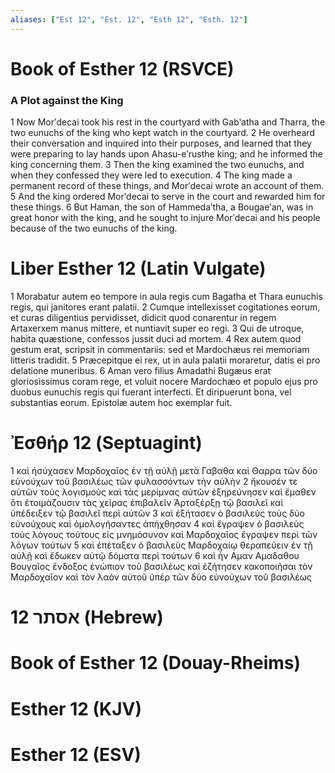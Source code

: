 ```yaml
---
aliases: ["Est 12", "Est. 12", "Esth 12", "Esth. 12"]
---
```



# Book of Esther 12 (RSVCE)

### A Plot against the King
1 Now Morʹdecai took his rest in the courtyard with Gabʹatha and Tharra, the two eunuchs of the king who kept watch in the courtyard.
2 He overheard their conversation and inquired into their purposes, and learned that they were preparing to lay hands upon Ahasu-eʹrusthe king; and he informed the king concerning them.
3 Then the king examined the two eunuchs, and when they confessed they were led to execution.
4 The king made a permanent record of these things, and Morʹdecai wrote an account of them.
5 And the king ordered Morʹdecai to serve in the court and rewarded him for these things.
6 But Haman, the son of Hammedaʹtha, a Bougaeʹan, was in great honor with the king, and he sought to injure Morʹdecai and his people because of the two eunuchs of the king.


# Liber Esther 12 (Latin Vulgate)

1 Morabatur autem eo tempore in aula regis cum Bagatha et Thara eunuchis regis, qui janitores erant palatii.
2 Cumque intellexisset cogitationes eorum, et curas diligentius pervidisset, didicit quod conarentur in regem Artaxerxem manus mittere, et nuntiavit super eo regi.
3 Qui de utroque, habita quæstione, confessos jussit duci ad mortem.
4 Rex autem quod gestum erat, scripsit in commentariis: sed et Mardochæus rei memoriam litteris tradidit.
5 Præcepitque ei rex, ut in aula palatii moraretur, datis ei pro delatione muneribus.
6 Aman vero filius Amadathi Bugæus erat gloriosissimus coram rege, et voluit nocere Mardochæo et populo ejus pro duobus eunuchis regis qui fuerant interfecti. Et diripuerunt bona, vel substantias eorum. Epistolæ autem hoc exemplar fuit.


# Ἐσθήρ 12 (Septuagint)

1 καὶ ἡσύχασεν Μαρδοχαῖος ἐν τῇ αὐλῇ μετὰ Γαβαθα καὶ Θαρρα τῶν δύο εὐνούχων τοῦ βασιλέως τῶν φυλασσόντων τὴν αὐλὴν
2 ἤκουσέν τε αὐτῶν τοὺς λογισμοὺς καὶ τὰς μερίμνας αὐτῶν ἐξηρεύνησεν καὶ ἔμαθεν ὅτι ἑτοιμάζουσιν τὰς χεῖρας ἐπιβαλεῖν Ἀρταξέρξῃ τῷ βασιλεῖ καὶ ὑπέδειξεν τῷ βασιλεῖ περὶ αὐτῶν
3 καὶ ἐξήτασεν ὁ βασιλεὺς τοὺς δύο εὐνούχους καὶ ὁμολογήσαντες ἀπήχθησαν
4 καὶ ἔγραψεν ὁ βασιλεὺς τοὺς λόγους τούτους εἰς μνημόσυνον καὶ Μαρδοχαῖος ἔγραψεν περὶ τῶν λόγων τούτων
5 καὶ ἐπέταξεν ὁ βασιλεὺς Μαρδοχαίῳ θεραπεύειν ἐν τῇ αὐλῇ καὶ ἔδωκεν αὐτῷ δόματα περὶ τούτων
6 καὶ ἦν Αμαν Αμαδαθου Βουγαῖος ἔνδοξος ἐνώπιον τοῦ βασιλέως καὶ ἐζήτησεν κακοποιῆσαι τὸν Μαρδοχαῖον καὶ τὸν λαὸν αὐτοῦ ὑπὲρ τῶν δύο εὐνούχων τοῦ βασιλέως


# 12 אסתר (Hebrew)


# Book of Esther 12 (Douay-Rheims)


# Esther 12 (KJV)


# Esther 12 (ESV)

